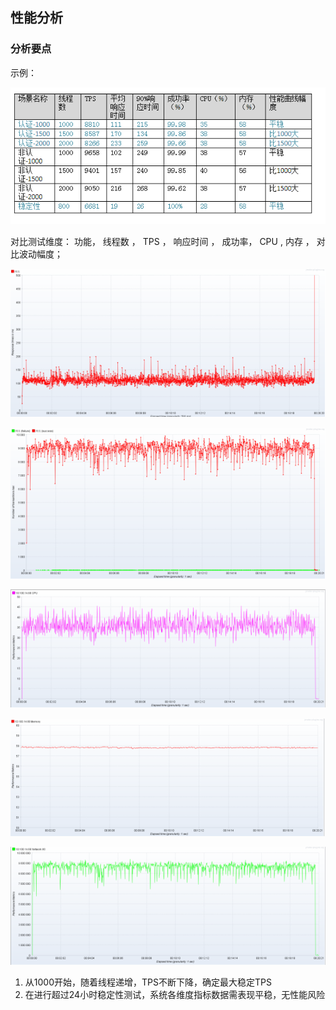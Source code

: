 ##  性能分析
 
###  分析要点

示例：

![611](61_images\611.png)

对比测试维度： 功能， 线程数 ， TPS ， 响应时间 ， 成功率， CPU , 内存 ， 对比波动幅度；

![612](61_images\612.png)

![614](61_images\614.png)

![615](61_images\615.png)

![616](61_images\616.png)

![617](61_images\617.png)


1. 从1000开始，随着线程递增，TPS不断下降，确定最大稳定TPS
2. 在进行超过24小时稳定性测试，系统各维度指标数据需表现平稳，无性能风险


